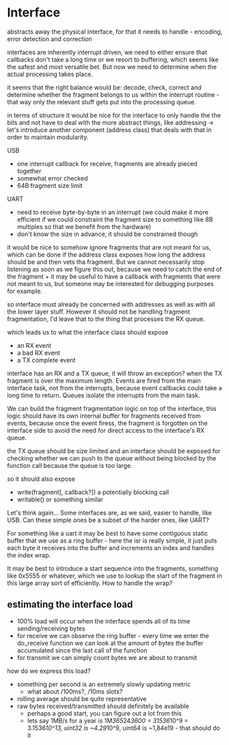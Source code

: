 # Interface

abstracts away the physical interface, for that it needs to handle - encoding, error detection and correction

interfaces are inherently interrupt driven, we need to either ensure that callbacks don't take a long time or we resort to buffering, which seems like the safest and most versatile bet. But now we need to determine when the actual processing takes place.

it seems that the right balance would be: decode, check, correct and determine whether the fragment belongs to us within the interrupt routine - that way only the relevant stuff gets put into the processing queue.

in terms of structure it would be nice for the interface to only handle the the bits and not have to deal with the more abstract things, like addressing -> let's introduce another component (address class) that deals with that in order to maintain modularity.

USB
- one interrupt callback for receive, fragments are already pieced together
- somewhat error checked
- 64B fragment size limit

UART
- need to receive byte-by-byte in an interrupt (we could make it more efficient if we could constraint the fragment size to something like 8B multiples so that we benefit from the hardware)
- don't know the size in advance, it should be constrained though

it would be nice to somehow ignore fragments that are not meant for us, which can be done if the address class exposes how long the address should be and then vets tha fragment. But we cannot necessarily stop listening as soon as we figure this out, because we need to catch the end of the fragment + it may be useful to have a callback with fragments that were not meant to us, but someone may be interested for debugging purposes for example.

so interface must already be concerned with addresses as well as with all the lower layer stuff. However it should not be handling fragment  fragmentation, I'd leave that to the thing that processes the RX queue.

which leads us to what the interface class should expose
- an RX event
- a bad RX event
- a TX complete event

interface has an RX and a TX queue, it will throw an exception? when the TX fragment is over the maximum length. Events are fired from the main interface task, not from the interrupts, because event callbacks could take a long time to return. Queues isolate the interrupts from the main task. 

We can build the fragment fragmentation logic on top of the interface, this logic should have its own internal buffer for fragments received from events, because once the event firess, the fragment is forgotten on the interface side to avoid the need for direct access to the interface's RX queue.

the TX queue should be size limited and an interface should be exposed for checking whether we can push to the queue without being blocked by the function call because the queue is too large. 

so it should also expose
- write(fragment[, callback?]) a potentially blocking call
- writable() or something similar

Let's think again... Some interfaces are, as we said, easier to handle, like USB. Can these simple ones be a subset of the harder ones, like UART?

For something like a uart it may be best to have some contiguous static buffer that we use as a ring buffer - here the isr is really simple, it just puts each byte it receives into the buffer and increments an index and handles the index wrap. 

It may be best to introduce a start sequence into the fragments, something like 0x5555 or whatever, which we use to lookup the start of the fragment in this large array sort of efficiently. How to handle the wrap?

## estimating the interface load

- 100% load will occur when the interface spends all of its time sending/receiving bytes
- for receive we can observe the ring buffer - every time we enter the do_receive function we can look at the amount of bytes the buffer accumulated since the last call of the function
- for transmit we can simply count bytes we are about to transmit

how do we express this load?
- something per second is an extremely slowly updating metric
    - what about /100ms?, /10ms slots?
- rolling average should be quite representative
- raw bytes received/transmitted should definitely be available
    - perhaps a good start, you can figure out a lot from this
    - lets say 1MB/s for a year is 1M*365*24*3600 = 31536*10^9 = 3.1536*10^13, uint32 is ~4.29*10^9, uint64 is ~1,84e19 - that should do it
